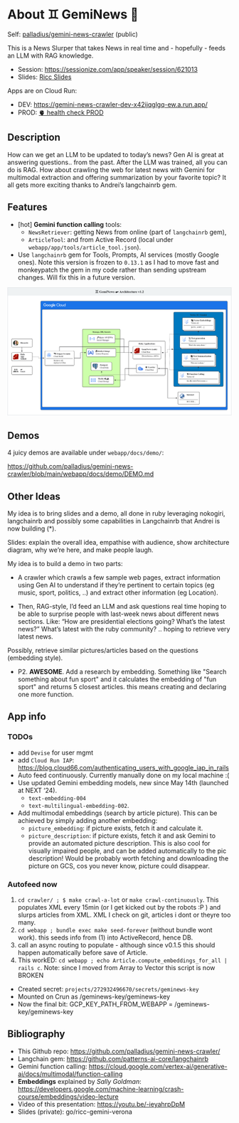 
# About ♊️ GemiNews 📰

Self: [palladius/gemini-news-crawler](https://github.com/palladius/gemini-news-crawler) (public)

This is a News Slurper that takes News in real time and - hopefully - feeds an LLM with RAG knowledge.

* Session: https://sessionize.com/app/speaker/session/621013
* Slides: [Ricc Slides](https://docs.google.com/presentation/d/11R5TbqPRsdeMdqN_1vFRS9v7qFRvOvpxTAFPOd-kfaE/edit#slide=id.g259ddd8dc87_0_2049)

Apps are on Cloud Run:

* DEV: https://gemini-news-crawler-dev-x42ijqglgq-ew.a.run.app/
* PROD: [🫀 health check PROD](https://gemini-news-crawler-prod-x42ijqglgq-ew.a.run.app/up)

## Description

How can we get an LLM to be updated to today’s news?
Gen AI is great at answering questions.. from the past. After the LLM was trained, all you can do is RAG.
How about crawling the web for latest news with Gemini for multimodal extraction and offering summarization by your favorite topic?
It all gets more exciting thanks to Andrei’s langchainrb gem.

## Features

* [hot] **Gemini function calling** tools:
    * `NewsRetriever`: getting News from online (part of `langchainrb` gem),
    * `ArticleTool`: and from Active Record (local under `webapp/app/tools/article_tool.json`).
* Use `langchainrb` gem for Tools, Prompts, AI services (mostly Google ones). Note this version is frozen to `0.13.1` as I had to move fast and monkeypatch the gem in my code rather than sending upstream changes. Will fix this in a future version.

![App Architecture](https://github.com/palladius/gemini-news-crawler/blob/main/docs/GeminewsArchitecture.png?raw=true "Architecture")

## Demos

4 juicy demos are available under `webapp/docs/demo/`:

https://github.com/palladius/gemini-news-crawler/blob/main/webapp/docs/demo/DEMO.md

## Other Ideas

My idea is to bring slides and a demo, all done in ruby leveraging nokogiri, langchainrb and possibly some capabilities in Langchainrb that Andrei is now building (*).

Slides: explain the overall idea, empathise with audience, show architecture diagram, why we’re here, and make people laugh.

My idea is to build a demo in two parts:

* A crawler which crawls a few sample web pages, extract information using Gen AI to understand if they’re pertinent to certain topics (eg music, sport, politics, ..) and extract other information (eg Location).

* Then, RAG-style, I’d feed an LLM and ask questions real time hoping to be able to surprise people with last-week news about different news sections. Like:
“How are presidential elections going? What’s the latest news?”
What’s latest with the ruby community? .. hoping to retrieve very latest news.

Possibly, retrieve similar pictures/articles based on the questions (embedding style).

* P2. **AWESOME**. Add a research by embedding. Something like "Search something about fun sport" and it calculates the embedding of "fun sport" and returns 5 closest articles. this means creating and declaring one more function.


## App info

### TODOs

* add `Devise` for user mgmt
* add `Cloud Run IAP`: https://blog.cloud66.com/authenticating_users_with_google_iap_in_rails
* Auto feed continuously. Currently manually done on my local machine :(
* Use updated Gemini embedding models, new since May 14th (launched at NEXT ‘24).
    * `text-embedding-004`
    * `text-multilingual-embedding-002`.
* Add multimodal embeddings (search by article picture). This can be achieved by simply adding another embedding:
    * `picture_embedding`: if picture exists, fetch it and calculate it.
    * `picture_description`: if picture exists, fetch it and ask Gemini to provide an automated picture description.
       This is also cool for visually impaired people, and can be added automatically to the pic description!
       Would be probably worth fetching and downloading the picture on GCS, cos you never know, picture could disappear.

### Autofeed now

1. `cd crawler/ ; $ make crawl-a-lot` or `make crawl-continuously`. This populates XML every 15min (or I get kicked out by the robots :P ) and slurps articles from XML. XML I check on git, articles i dont or theyre too many.
2. `cd webapp ; bundle exec make seed-forever` (without bundle wont work). this seeds info from (1) into ActiveRecord, hence DB.
3. call an async routing to populate - although since v0.1.5 this should happen automatically before save of Article.
4. This workED: `cd webapp ; echo Article.compute_embeddings_for_all | rails c`. Note: since I moved from Array to Vector this script is now BROKEN

* Created secret: `projects/272932496670/secrets/geminews-key`
* Mounted on Crun as /geminews-key/geminews-key
* Now the final bit: GCP_KEY_PATH_FROM_WEBAPP = /geminews-key/geminews-key


## Bibliography

* This Github repo: https://github.com/palladius/gemini-news-crawler/
* Langchain gem: https://github.com/patterns-ai-core/langchainrb
* Gemini function calling: https://cloud.google.com/vertex-ai/generative-ai/docs/multimodal/function-calling
* **Embeddings** explained by _Sally Goldman_: https://developers.google.com/machine-learning/crash-course/embeddings/video-lecture
* Video of this presentation: https://youtu.be/-ieyahrpDpM
* Slides (private): go/ricc-gemini-verona
